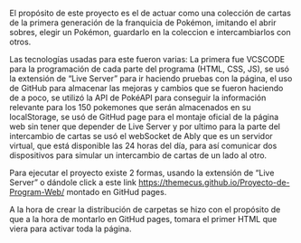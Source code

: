 El propósito de este proyecto es el de actuar como una colección de cartas de la primera generación de la franquicia de Pokémon, imitando el abrir sobres, elegir un Pokémon, guardarlo en la coleccion e intercambiarlos con otros.

Las tecnologías usadas para este fueron varias: La primera fue VCSCODE para la programación de cada parte del programa (HTML, CSS, JS), se usó la extensión de “Live Server” para ir haciendo pruebas con la página, el uso de GitHub para almacenar las mejoras y cambios que se fueron haciendo de a poco, se utilizó la API de PokéAPI para conseguir la información relevante para los 150 pokemones que serán almacenados en su localStorage, se usó de GitHud page para el montaje oficial de la página web sin tener que depender de Live Server y por ultimo para la parte del intercambio de cartas se usó el webSocket de Ably que es un servidor virtual, que está disponible las 24 horas del día, para así comunicar dos dispositivos para simular un intercambio de cartas de un lado al otro.

Para ejecutar el proyecto existe 2 formas, usando la extensión de “Live Server” o dándole click a este link https://themecus.github.io/Proyecto-de-Program-Web/ montado en GitHud pages.

A la hora de crear la distribución de carpetas se hizo con el propósito de que a la hora de montarlo en GitHud pages, tomara el primer HTML que viera para activar toda la página.




